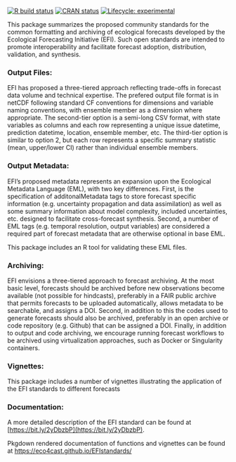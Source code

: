  <!-- badges: start -->
  [![R build status](https://github.com/cboettig/forecast-standards/workflows/R-CMD-check/badge.svg)](https://github.com/cboettig/forecast-standards/actions) 
  [![CRAN status](https://www.r-pkg.org/badges/version/EFIstandards)](https://CRAN.R-project.org/package=EFIstandards)
  [![Lifecycle: experimental](https://img.shields.io/badge/lifecycle-experimental-orange.svg)](https://www.tidyverse.org/lifecycle/#experimental)
  <!-- badges: end -->


This package summarizes the proposed community standards for the common formatting and archiving of ecological forecasts developed by the Ecological Forecasting Initiative (EFI). Such open standards are intended to promote interoperability and facilitate forecast adoption, distribution, validation, and synthesis. 

### Output Files:

EFI has proposed a three-tiered approach reflecting trade-offs in forecast data volume and technical expertise. The prefered output file format is in netCDF following standard CF conventions for dimensions and variable naming conventions, with ensemble member as a dimension where appropriate. The second-tier option is a semi-long CSV format, with state variables as columns and each row representing a unique issue datetime, prediction datetime, location, ensemble member, etc. The third-tier option is similar to option 2, but each row represents a specific summary statistic (mean, upper/lower CI) rather than individual ensemble members.

### Output Metadata:

EFI’s proposed metadata represents an expansion upon the Ecological Metadata Language (EML), with two key differences. First, is the specification of additonalMetadata tags to store forecast specific information (e.g. uncertainty propagation and data assimilation) as well as some summary information about model complexity, included uncertainties, etc. designed to facilitate cross-forecast synthesis. Second, a number of EML tags (e.g. temporal resolution, output variables) are considered a required part of forecast metadata that are otherwise optional in base EML.

This package includes an R tool for validating these EML files.

### Archiving:

EFI envisions a three-tiered approach to forecast archiving. At the most basic level, forecasts should be archived before new observations become available (not possible for hindcasts), preferably in a FAIR public archive that permits forecasts to be uploaded automatically, allows metadata to be searchable, and assigns a DOI. Second, in addition to this the codes used to generate forecasts should also be archived, preferably in an open archive or code repository (e.g. Github) that can be assigned a DOI. Finally, in addition to output and code archiving, we encourage running forecast workflows to be archived using virtualization approaches, such as Docker or Singularity containers.

### Vignettes:

This package includes a number of vignettes illustrating the application of the EFI standards to different forecasts

### Documentation:

A more detailed description of the EFI standard can be found at [https://bit.ly/2yDbzbP](https://bit.ly/2yDbzbP). 

Pkgdown rendered documentation of functions and vignettes can be found at https://eco4cast.github.io/EFIstandards/
